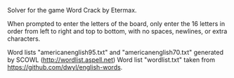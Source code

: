 Solver for the game Word Crack by Etermax.

When prompted to enter the letters of the board, only enter the 16 letters in order from left to right and top to bottom, with no spaces, newlines, or extra characters.

Word lists "americanenglish95.txt" and "americanenglish70.txt" generated by SCOWL (http://wordlist.aspell.net)
Word list "wordlist.txt" taken from https://github.com/dwyl/english-words.
